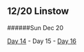 12/20 Linstow
-------------
######Sun Dec  20

[Day 14](12-19-Berlin.md) - Day 15 - [Day 16](12-21-Linstow.md)
